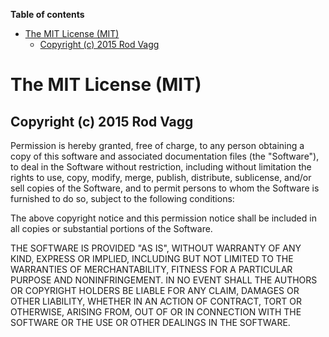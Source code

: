 <!-- START doctoc generated TOC please keep comment here to allow auto update -->
<!-- DON'T EDIT THIS SECTION, INSTEAD RE-RUN doctoc TO UPDATE -->
**Table of contents**

- [The MIT License (MIT)](#the-mit-license-mit)
  - [Copyright (c) 2015 Rod Vagg](#copyright-c-2015-rod-vagg)

<!-- END doctoc generated TOC please keep comment here to allow auto update -->

The MIT License (MIT)
=====================

Copyright (c) 2015 Rod Vagg
---------------------------

Permission is hereby granted, free of charge, to any person obtaining a copy of this software and associated documentation files (the "Software"), to deal in the Software without restriction, including without limitation the rights to use, copy, modify, merge, publish, distribute, sublicense, and/or sell copies of the Software, and to permit persons to whom the Software is furnished to do so, subject to the following conditions:

The above copyright notice and this permission notice shall be included in all copies or substantial portions of the Software.

THE SOFTWARE IS PROVIDED "AS IS", WITHOUT WARRANTY OF ANY KIND, EXPRESS OR IMPLIED, INCLUDING BUT NOT LIMITED TO THE WARRANTIES OF MERCHANTABILITY, FITNESS FOR A PARTICULAR PURPOSE AND NONINFRINGEMENT. IN NO EVENT SHALL THE AUTHORS OR COPYRIGHT HOLDERS BE LIABLE FOR ANY CLAIM, DAMAGES OR OTHER LIABILITY, WHETHER IN AN ACTION OF CONTRACT, TORT OR OTHERWISE, ARISING FROM, OUT OF OR IN CONNECTION WITH THE SOFTWARE OR THE USE OR OTHER DEALINGS IN THE SOFTWARE.
